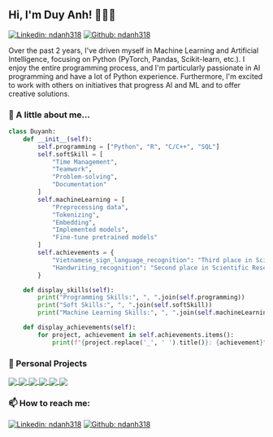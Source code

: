 ## Hi, I'm Duy Anh! 👋👋👋
[![Linkedin: ndanh318](https://img.shields.io/badge/-ndanh318-blue?style=flat-square&logo=Linkedin&logoColor=white&link=https://www.linkedin.com/in/ndanh318/)](https://www.linkedin.com/in/ndanh318/)
[![Github: ndanh318](https://img.shields.io/badge/-ndanh318-black?style=flat-square&logo=Github&logoColor=white&link=https://github.com/ndanh318/)](https://github.com/ndanh318/)

Over the past 2 years, I've driven myself in Machine Learning and Artificial Intelligence, focusing on Python (PyTorch, Pandas, Scikit-learn, etc.). I enjoy the entire programming process, and I'm particularly passionate in AI programming and have a lot of Python experience. Furthermore, I'm excited to work with others on initiatives that progress AI and ML and to offer creative solutions.<br>

### 👀 A little about me...
```python
class Duyanh:
    def __init__(self):
        self.programming = ["Python", "R", "C/C++", "SQL"]
        self.softSkill = [
            "Time Management", 
            "Teamwork", 
            "Problem-solving", 
            "Documentation"
        ]
        self.machineLearning = [
            "Preprocessing data", 
            "Tokenizing", 
            "Embedding", 
            "Implemented models", 
            "Fine-tune pretrained models"
        ]
        self.achievements = {
            "Vietnamese_sign_language_recognition": "Third place in Scientific Research",
            "Handwriting_recognition": "Second place in Scientific Research"
        }

    def display_skills(self):
        print("Programming Skills:", ", ".join(self.programming))
        print("Soft Skills:", ", ".join(self.softSkill))
        print("Machine Learning Skills:", ", ".join(self.machineLearning))

    def display_achievements(self):
        for project, achievement in self.achievements.items():
            print(f"{project.replace('_', ' ').title()}: {achievement}")
```

### 🌱 Personal Projects 
<a href="https://github.com/ndanh318/Vietnamese-Sign-Language-Recognition-PyTorch-/">
  <!-- Change the `github-readme-stats.anuraghazra1.vercel.app` to `github-readme-stats.vercel.app`  -->
  <img align="center" src="https://github-readme-stats.anuraghazra1.vercel.app/api/pin/?username=ndanh318&repo=Vietnamese-Sign-Language-Recognition-PyTorch-&theme=radical" />
</a>    

<a href="https://github.com/ndanh318/Human-Activity-Recognition-using-CNNs-and-LSTM/">
  <!-- Change the `github-readme-stats.anuraghazra1.vercel.app` to `github-readme-stats.vercel.app`  -->
  <img align="center" src="https://github-readme-stats.anuraghazra1.vercel.app/api/pin/?username=ndanh318&repo=Human-Activity-Recognition-using-CNNs-and-LSTM&theme=merko" />
</a>

<a href="https://github.com/ndanh318/Stroke-Classification/">
  <!-- Change the `github-readme-stats.anuraghazra1.vercel.app` to `github-readme-stats.vercel.app`  -->
  <img align="center" src="https://github-readme-stats.anuraghazra1.vercel.app/api/pin/?username=ndanh318&repo=Stroke-Classification&theme=gruvbox" />
</a>    

<a href="https://github.com/ndanh318/Life-Expectency/">
  <!-- Change the `github-readme-stats.anuraghazra1.vercel.app` to `github-readme-stats.vercel.app`  -->
  <img align="center" src="https://github-readme-stats.anuraghazra1.vercel.app/api/pin/?username=ndanh318&repo=Life-Expectency&theme=dark" />
</a>

<a href="https://github.com/ndanh318/Handwriting-Recognition/">
  <!-- Change the `github-readme-stats.anuraghazra1.vercel.app` to `github-readme-stats.vercel.app`  -->
  <img align="center" src="https://github-readme-stats.anuraghazra1.vercel.app/api/pin/?username=ndanh318&repo=Handwriting-Recognition&theme=onedark" />
</a>    

<a href="https://github.com/ndanh318/Virtual-Mouse/">
  <!-- Change the `github-readme-stats.anuraghazra1.vercel.app` to `github-readme-stats.vercel.app`  -->
  <img align="center" src="https://github-readme-stats.anuraghazra1.vercel.app/api/pin/?username=ndanh318&repo=Virtual-Mouse&theme=cobalt" />
</a>

### 📫 How to reach me: 
[![Linkedin: ndanh318](https://img.shields.io/badge/-ndanh318-blue?style=flat-square&logo=Linkedin&logoColor=white&link=https://www.linkedin.com/in/ndanh318/)](https://www.linkedin.com/in/ndanh318/)
[![Github: ndanh318](https://img.shields.io/badge/-ndanh318-black?style=flat-square&logo=Github&logoColor=white&link=https://github.com/ndanh318/)](https://github.com/ndanh318/)

